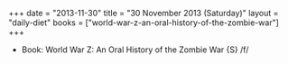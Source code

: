 +++
date = "2013-11-30"
title = "30 November 2013 (Saturday)"
layout = "daily-diet"
books = ["world-war-z-an-oral-history-of-the-zombie-war"]
+++


* Book: World War Z: An Oral History of the Zombie War {S} /f/
